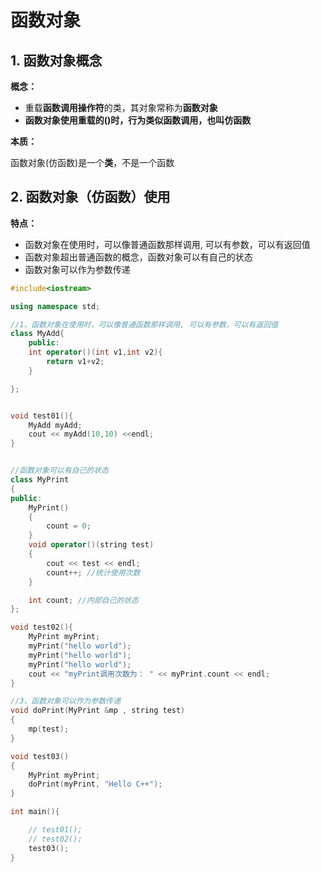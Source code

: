 # 函数对象

## 1. 函数对象概念

**概念：**

* 重载**函数调用操作符**的类，其对象常称为**函数对象**
* **函数对象使用重载的()时，行为类似函数调用，也叫仿函数**

**本质：**

函数对象(仿函数)是一个**类**，不是一个函数

## 2. 函数对象（仿函数）使用

**特点：**

* 函数对象在使用时，可以像普通函数那样调用, 可以有参数，可以有返回值
* 函数对象超出普通函数的概念，函数对象可以有自己的状态
* 函数对象可以作为参数传递

```cpp
#include<iostream>

using namespace std;

//1、函数对象在使用时，可以像普通函数那样调用, 可以有参数，可以有返回值
class MyAdd{
    public:
    int operator()(int v1,int v2){
        return v1+v2;
    }

};


void test01(){
    MyAdd myAdd;
    cout << myAdd(10,10) <<endl;
}


//函数对象可以有自己的状态
class MyPrint
{
public:
	MyPrint()
	{
		count = 0;
	}
	void operator()(string test)
	{
		cout << test << endl;
		count++; //统计使用次数
	}

	int count; //内部自己的状态
};

void test02(){
    MyPrint myPrint;
	myPrint("hello world");
	myPrint("hello world");
	myPrint("hello world");
	cout << "myPrint调用次数为： " << myPrint.count << endl;
}

//3、函数对象可以作为参数传递
void doPrint(MyPrint &mp , string test)
{
	mp(test);
}

void test03()
{
	MyPrint myPrint;
	doPrint(myPrint, "Hello C++");
}

int main(){

    // test01();
    // test02();
    test03();
}
```

